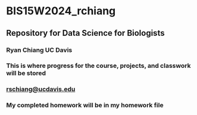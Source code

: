 # BIS15W2024_rchiang
## Repository for Data Science for Biologists 
### Ryan Chiang UC Davis
### This is where progress for the course, projects, and classwork will be stored
### rschiang@ucdavis.edu
### My completed homework will be in my homework file